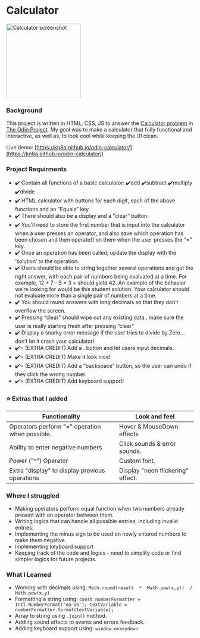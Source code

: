 # Calculator
<img src=https://user-images.githubusercontent.com/88045655/150615229-93c9ebea-f8fd-40df-9ae8-9afa3c81b4b9.jpg alt="Calculator screenshot" width="200">

### Background
This project is written in HTML, CSS, JS to answer the [Calculator problem](https://www.theodinproject.com/paths/foundations/courses/foundations/lessons/calculator) in [The Odin Project](https://www.theodinproject.com/).
My goal was to make a calculator that fully functional and interactive, as well as, to look cool while keeping the UI clean.

Live demo: [https://kn8a.github.io/odin-calculator/](https://kn8a.github.io/odin-calculator/)

### Project Requirments

 - ✔️ Contain all functions of a basic calculator: ✔️add ✔️subtract
   ✔️multiply ✔️divide
 - ✔️ HTML calculator with buttons for each digit, each of the above
   functions and an “Equals” key.
 - ✔️ There should also be a display and a "clear" button.
 - ✔️ You’ll need to store the first number that is input into the
   calculator when a user presses an operator, and also save which
   operation has been chosen and then operate() on them when the user
   presses the “=” key.
 - ✔️ Once an operation has been called, update the display with the
   ‘solution’ to the operation.
 - ✔️ Users should be able to string together several operations and get
   the right answer, with each pair of numbers being evaluated at a
   time. For example, 12 + 7 - 5 * 3 = should yield 42. An example of
   the behavior we’re looking for would be this student solution. Your
   calculator should not evaluate more than a single pair of numbers at
   a time.
 - ✔️ You should round answers with long decimals so that they don’t
   overflow the screen.
 - ✔️ Pressing “clear” should wipe out any existing data.. make sure the
   user is really starting fresh after pressing “clear”
 - ✔️ Display a snarky error message if the user tries to divide by Zero…
   don’t let it crash your calculator!
 - ✔️⭐ (EXTRA CREDIT) Add a . button and let users input decimals.
 - ✔️⭐ (EXTRA CREDIT) Make it look nice!
 - ✔️⭐ (EXTRA CREDIT) Add a “backspace” button, so the user can undo if
   they click the wrong number.
 - ✔️⭐ (EXTRA CREDIT) Add keyboard support!

### ⭐ Extras that I added
|Functionality|Look and feel|
|--|--|
|Operators perform "=" operation when possible.|Hover & MouseDown effects|
|Ability to enter negative numbers.|Click sounds & error sounds.|
|Power ("^") Operator|Custom font.|
|Extra "display" to display previous operations|Display "neon flickering" effect.|
 
### Where I struggled

 - Making operators perform equal function when two numbers already
   present with an operator between them.
 - Writing logics that can handle all possible entries, including
   invalid entries.
 - Implementing the minus sign to be used on newly entered numbers to
   make them negative.
 - Implementing keyboard support
 - Keeping track of the code and logics - need to simplify code or find
   simpler logics for future projects.

### What I Learned

 - Working with decimals using: `Math.round(result  *  Math.pow(x,y))  /  Math.pow(x,y)`
 - Formatting a string using: 
 `const numberFormatter = Intl.NumberFormat('en-US');
 textVariable = numberFormatter.format(textVariable);`
 - Array to string using `.join()` method. 
 - Adding sound effects to events and errors feedback.
 - Adding keyboard support using: `window.onkeydown`
